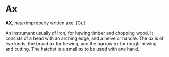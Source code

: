 # Ax

**AX**, _noun_ improperly written axe. \[Gr.\]

An instrument usually of iron, for hewing timber and chopping wood. It consists of a head with an arching edge, and a helve or handle. The _ax_ is of two kinds, the broad _ax_ for hewing, and the narrow _ax_ for rough-hewing and cutting. The hatchet is a small _ax_ to be used with one hand.